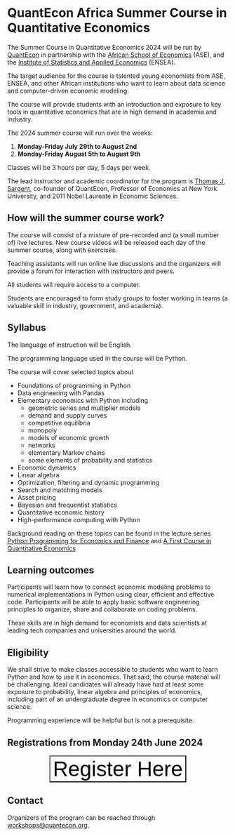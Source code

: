 # QuantEcon Africa Summer Course in Quantitative Economics

The Summer Course in Quantitative Economics 2024 will be run by
[QuantEcon](https://quantecon.org/) in partnership with the [African School of
Economics](https://africanschoolofeconomics.com/) (ASE), and the [Institute of
Statistics and Applied Economics](https://ensea.ed.ci/) (ENSEA).  

The target audience for the course is talented young economists from ASE, ENSEA, and
other African institutions who want to learn about data science and
computer-driven economic modeling.  

The course will provide students with an introduction and exposure to key
tools in quantitative economics that are in high demand in academia and
industry.

The 2024 summer course will run over the weeks:

1. **Monday-Friday July 29th to August 2nd**
2. **Monday-Friday August 5th to August 9th**

Classes will be 3 hours per day, 5 days per week. 

The lead instructor and academic coordinator for the program is [Thomas J.
Sargent](http://www.tomsargent.com/), co-founder of QuantEcon, Professor of
Economics at New York University, and 2011 Nobel Laureate in Economic
Sciences.


## How will the summer course work? 

The  course will consist of a mixture of pre-recorded and (a small number of) live
lectures.  New course videos will be released each day of the summer course, along
with exercises.

Teaching assistants will run online live discussions and the organizers will
provide a forum for interaction with instructors and peers.  

All students will require access to a computer.

Students are encouraged to form study groups to foster working in teams (a
valuable skill in industry, government, and academia). 


## Syllabus

The language of instruction will be English.  

The programming language used in the course will be Python.

The course will cover selected topics about 

* Foundations of programming in Python
* Data engineering with Pandas
* Elementary economics with Python including 
    * geometric series and multiplier models 
    * demand and supply curves
    * competitive equilibria
    * monopoly 
    * models of economic growth
    * networks
    * elementary Markov chains
    * some elements of probability and statistics
* Economic dynamics
* Linear algebra
* Optimization, filtering and dynamic programming 
* Search and matching models
* Asset pricing
* Bayesian and frequentist statistics
* Quantitative economic history
* High-performance computing with Python

Background reading on these topics can be found in the lecture
series [Python Programming for Economics and Finance](https://python-programming.quantecon.org/intro.html) and [A First Course in Quantitative Economics](https://intro.quantecon.org/intro.html)

## Learning outcomes

Participants will learn how to connect economic modeling problems to numerical implementations in Python using clear, efficient and effective code.
Participants will be able to apply basic software engineering principles to organize, share and collaborate on coding problems.

These skills are in high demand for economists and data scientists at leading tech companies and universities around the world.

## Eligibility

We shall strive to make classes accessible to students who want to learn Python and how to use it in economics.  That said, the course material will be challenging.  Ideal candidates will already have had at least some exposure to probability, linear algebra and principles of economics, including part of an undergraduate degree in economics or computer science.  

Programming experience will be helpful but is not a prerequisite.

## Registrations from Monday 24th June 2024

<center>

<button name="button" onclick="location.href='https://docs.google.com/forms/d/e/1FAIpQLSf5wP-7u-CPiiWrM9dFUhVqrD14gj73eejjVS_TUILGEn-j4A/viewform?usp=sf_link   '" style="background-color: white;"><font size="11">Register Here</font></button>
</center>

## Contact

Organizers of the program can be reached through [workshops@quantecon.org](mailto::workshops@quantecon.org).


